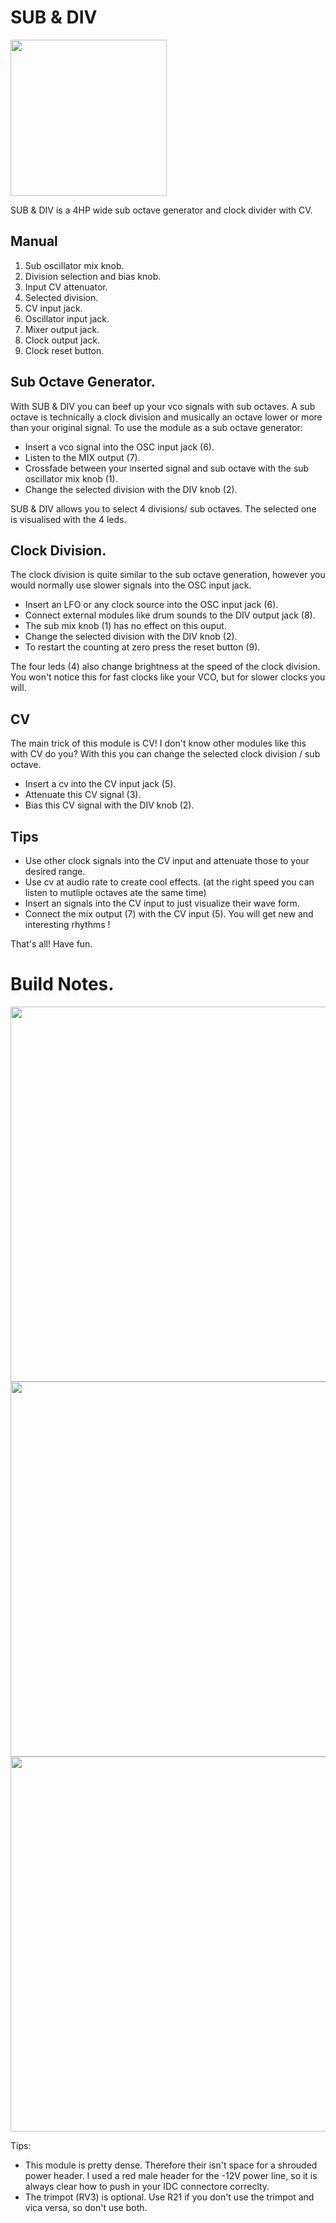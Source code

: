 # SUB & DIV

<img src="https://raw.githubusercontent.com/PierreIsCoding/sdiy/main/Sub%26Div/images/explain.png" width="250" />

SUB & DIV is a 4HP wide sub octave generator and clock divider with CV.

## Manual
1. Sub oscillator mix knob.
2. Division selection and bias knob.
3. Input CV attenuator.
4. Selected division.
5. CV input jack.
6. Oscillator input jack.
7. Mixer output jack.
8. Clock output jack.
9. Clock reset button.

## Sub Octave Generator.
With SUB & DIV you can beef up your vco signals with sub octaves. A sub octave is technically a clock division and musically an octave lower or more than your original signal. To use the module as a sub octave generator:

* Insert a vco signal into the OSC input jack (6).
* Listen to the MIX output (7).
* Crossfade between your inserted signal and sub octave with the sub oscillator mix knob (1).
* Change the selected division with the DIV knob (2).

SUB & DIV allows you to select 4 divisions/ sub octaves. The selected one is visualised with the 4 leds.

## Clock Division.
The clock division is quite similar to the sub octave generation, however you would normally use slower signals into the OSC input jack. 

* Insert an LFO or any clock source into the OSC input jack (6).
* Connect external modules like drum sounds to the DIV output jack (8).
* The sub mix knob (1) has no effect on this ouput.
* Change the selected division with the DIV knob (2).
* To restart the counting at zero press the reset button (9). 

The four leds (4) also change brightness at the speed of the clock division. You won't notice this for fast clocks like your VCO, but for slower clocks you will.

## CV
The main trick of this module is CV! I don't know other modules like this with CV do you? With this you can change the selected clock division / sub octave.
* Insert a cv into the CV input jack (5).
* Attenuate this CV signal (3).
* Bias this CV signal with the DIV knob (2).

## Tips

* Use other clock signals into the CV input and attenuate those to your desired range.
* Use cv at audio rate to create cool effects. (at the right speed you can listen to mutliple octaves ate the same time)
* Insert an signals into the CV input to just visualize their wave form.
* Connect the mix output (7) with the CV input (5). You will get new and interesting rhythms !

That's all! Have fun.

# Build Notes.

<img src="https://raw.githubusercontent.com/PierreIsCoding/sdiy/main/Sub%26Div/images/sub_front.jpg" width="600" />
<img src="https://raw.githubusercontent.com/PierreIsCoding/sdiy/main/Sub%26Div/images/sub_back.jpg" width="600" />
<img src="https://raw.githubusercontent.com/PierreIsCoding/sdiy/main/Sub%26Div/images/sub_side.jpg" width="600" />

Tips:
* This module is pretty dense. Therefore their isn't space for a shrouded power header. I used a red male header for the -12V power line, so it is always clear how to push in your IDC connectore correclty.
* The trimpot (RV3) is optional. Use R21 if you don't use the trimpot and vica versa, so don't use both. 


